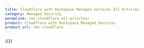```yaml
---
title: Cloudflare with Rackspace Managed Services All Articles
category: Managed Security
permalink: rms-cloudflare-all-articles/
product: Cloudflare with Rackspace Managed Services
product_url: rms-cloudflare
---
```



{{<list product_url="rms-cloudflare">}}
